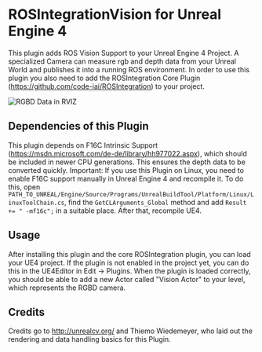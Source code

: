 # ROSIntegrationVision for Unreal Engine 4
This plugin adds ROS Vision Support to your Unreal Engine 4 Project. 
A specialized Camera can measure rgb and depth data from your Unreal World and publishes it into a running ROS environment.
In order to use this plugin you also need to add the ROSIntegration Core Plugin (https://github.com/code-iai/ROSIntegration) to your project.

![RGBD Data in RVIZ](http://i.imgur.com/N45Pa28.png)


## Dependencies of this Plugin
This plugin depends on F16C Intrinsic Support (https://msdn.microsoft.com/de-de/library/hh977022.aspx), which should be included in newer CPU generations. This ensures the depth data to be converted quickly.
Important: If you use this Plugin on Linux, you need to enable F16C support manually in Unreal Engine 4 and recompile it.
To do this, open 
`PATH_TO_UNREAL/Engine/Source/Programs/UnrealBuildTool/Platform/Linux/LinuxToolChain.cs`, find the `GetCLArguments_Global` method and add `Result += " -mf16c";` in a suitable place. After that, recompile UE4.

## Usage
After installing this plugin and the core ROSIntegration plugin, you can load your UE4 project.
If the plugin is not enabled in the project yet, you can do this in the UE4Editor in Edit -> Plugins.
When the plugin is loaded correctly, you should be able to add a new Actor called "Vision Actor" to your level, which represents the RGBD camera.

## Credits
Credits go to http://unrealcv.org/ and Thiemo Wiedemeyer, who laid out the rendering and data handling basics for this Plugin.
